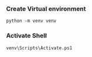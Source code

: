 
### Create Virtual environment
```shell
python -m venv venv
```

### Activate Shell
```shell
venv\Scripts\Activate.ps1
```